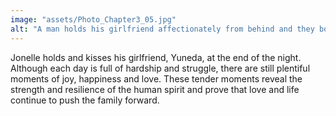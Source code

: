 ```yaml
---
image: "assets/Photo_Chapter3_05.jpg"
alt: "A man holds his girlfriend affectionately from behind and they both laugh"
---
```

Jonelle holds and kisses his girlfriend, Yuneda, at the end of the night. Although each day is full of hardship and struggle, there are still plentiful moments of joy, happiness and love. These tender moments reveal the strength and resilience of the human spirit and prove that love and life continue to push the family forward.